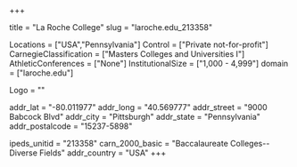 
+++

title = "La Roche College"
slug = "laroche.edu_213358"

Locations = ["USA","Pennsylvania"]
Control = ["Private not-for-profit"]
CarnegieClassification = ["Masters Colleges and Universities I"]
AthleticConferences = ["None"]
InstitutionalSize = ["1,000 - 4,999"]
domain = ["laroche.edu"]

Logo = ""

addr_lat = "-80.011977"
addr_long = "40.569777"
addr_street = "9000 Babcock Blvd"
addr_city = "Pittsburgh"
addr_state = "Pennsylvania"
addr_postalcode = "15237-5898"

ipeds_unitid = "213358"
carn_2000_basic = "Baccalaureate Colleges--Diverse Fields"
addr_country = "USA"
+++
    
